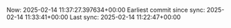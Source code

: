 Now: 2025-02-14 11:37:27.397634+00:00 Earliest commit since sync: 2025-02-14 11:33:41+00:00 Last sync: 2025-02-14 11:22:47+00:00
